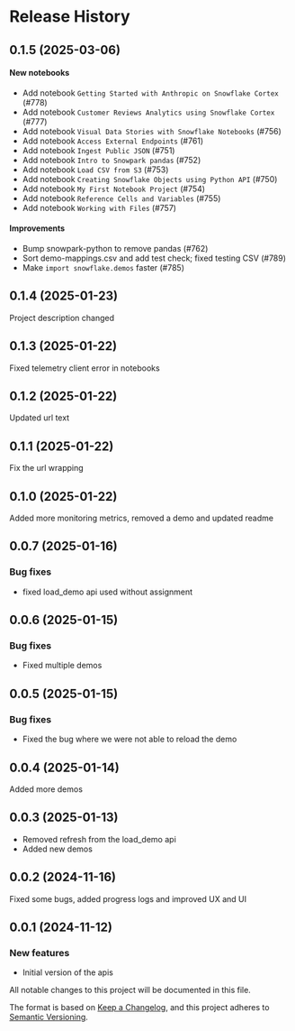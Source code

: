 # Release History

## 0.1.5 (2025-03-06)

#### New notebooks
* Add notebook `Getting Started with Anthropic on Snowflake Cortex` (#778)
* Add notebook `Customer Reviews Analytics using Snowflake Cortex` (#777)
* Add notebook `Visual Data Stories with Snowflake Notebooks` (#756)
* Add notebook `Access External Endpoints` (#761)
* Add notebook `Ingest Public JSON` (#751)
* Add notebook `Intro to Snowpark pandas` (#752)
* Add notebook `Load CSV from S3` (#753)
* Add notebook `Creating Snowflake Objects using Python API` (#750)
* Add notebook `My First Notebook Project` (#754)
* Add notebook `Reference Cells and Variables` (#755)
* Add notebook `Working with Files` (#757)

#### Improvements
* Bump snowpark-python to remove pandas (#762)
* Sort demo-mappings.csv and add test check; fixed testing CSV (#789)
* Make `import snowflake.demos` faster (#785)

## 0.1.4 (2025-01-23)

Project description changed

## 0.1.3 (2025-01-22)

Fixed telemetry client error in notebooks

## 0.1.2 (2025-01-22)

Updated url text

## 0.1.1 (2025-01-22)

Fix the url wrapping

## 0.1.0 (2025-01-22)

Added more monitoring metrics, removed a demo and updated readme

## 0.0.7 (2025-01-16)

### Bug fixes

* fixed load_demo api used without assignment

## 0.0.6 (2025-01-15)

### Bug fixes

* Fixed multiple demos

## 0.0.5 (2025-01-15)

### Bug fixes

* Fixed the bug where we were not able to reload the demo


## 0.0.4 (2025-01-14)

Added more demos

## 0.0.3 (2025-01-13)

* Removed refresh from the load_demo api
* Added new demos

## 0.0.2 (2024-11-16)

Fixed some bugs, added progress logs and improved UX and UI

## 0.0.1 (2024-11-12)

### New features

* Initial version of the apis


All notable changes to this project will be documented in this file.

The format is based on [Keep a Changelog](https://keepachangelog.com/en/1.1.0/),
and this project adheres to [Semantic Versioning](https://semver.org/spec/v2.0.0.html).
